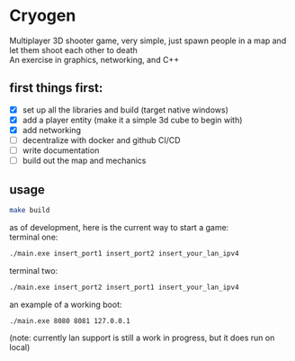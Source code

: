 # Cryogen
Multiplayer 3D shooter game, very simple, just spawn people in a map and let them shoot each other to death  
An exercise in graphics, networking, and C++  

## first things first:
- [x] set up all the libraries and build (target native windows)
- [x] add a player entity (make it a simple 3d cube to begin with)
- [x] add networking
- [ ] decentralize with docker and github CI/CD
- [ ] write documentation 
- [ ] build out the map and mechanics  

## usage
```bash
make build
```
as of development, here is the current way to start a game:  
terminal one:  
```bash
./main.exe insert_port1 insert_port2 insert_your_lan_ipv4
```
terminal two:  
```bash
./main.exe insert_port2 insert_port1 insert_your_lan_ipv4
```
an example of a working boot:  
```bash
./main.exe 8080 8081 127.0.0.1
```
(note: currently lan support is still a work in progress, but it does run on local)
